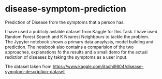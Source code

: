 # disease-symptom-prediction
Prediction of Disease from the symptoms that a person has.

I have used a publicly avilable dataset from Kaggle for this Task. I have used Random Forest Search and K Nearest Neighbours to tackle the problem.
The Jypyter notebook shows a primary data anaylysis, model building and prediction. The notebook also contains a comparision of the two approaches, 
explanations fo the results and a small demo for the actual rediction of diseases by taking the symptoms as a user input.

The dataset taken from https://www.kaggle.com/itachi9604/disease-symptom-description-dataset
